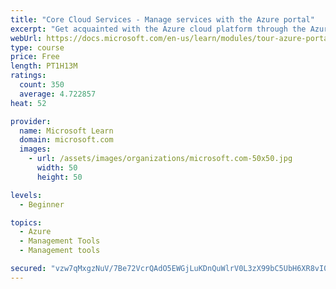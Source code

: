 ```yaml
---
title: "Core Cloud Services - Manage services with the Azure portal"
excerpt: "Get acquainted with the Azure cloud platform through the Azure portal, where you create and manage all of your Azure resources."
webUrl: https://docs.microsoft.com/en-us/learn/modules/tour-azure-portal/
type: course
price: Free
length: PT1H13M
ratings:
  count: 350
  average: 4.722857
heat: 52

provider:
  name: Microsoft Learn
  domain: microsoft.com
  images:
    - url: /assets/images/organizations/microsoft.com-50x50.jpg
      width: 50
      height: 50

levels:
  - Beginner

topics:
  - Azure
  - Management Tools
  - Management tools

secured: "vzw7qMxgzNuV/7Be72VcrQAdO5EWGjLuKDnQuWlrV0L3zX99bC5UbH6XR8vI0k/OKD+FZ5gxkpwxyxQEx+7mOdkg4kq/DN4b20bqB5cKsZvos4jWZ0A7jKt7PT+gy1CULmL2F3ItdcjfalwumcsV1FapE/UY3K34AfWcTq4+u9YWeNzqKPkyjECs9Lm3UP5i32XLL5IxbzK/WSJByq2jHAIL0oJfcq66WTVDzbHgiLR/4J0j8ltOfzddXgbMOW7nfxJUeocrNemHHPwLp+O+P5jBNp8pzT7VnG8lJKL/wAm8HZYFpngSQkU8bOXo3oPkPYNCQ10Cs3bNMMm4pwvPZqnRpk4Kmjcvd+GIjlnRQMSU/1DJZlAZD1vVCAFNQOg39JKIqR7Q9JgoKJnhP/9J9S5h4TpZt61RnQqhiTxX3sQ=;vxRg/XJuiT8RhxsoB+uaow=="
---
```


